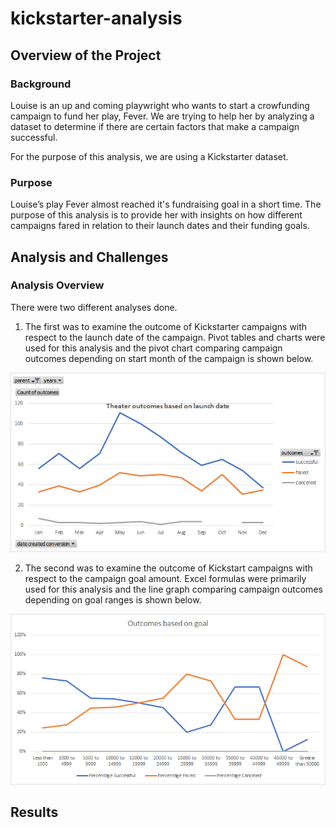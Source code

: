 # kickstarter-analysis

## Overview of the Project

### Background
Louise is an up and coming playwright who wants to start a crowfunding campaign to fund her play, Fever. We are trying to help her by analyzing a dataset to determine if there are certain factors that make a campaign successful.

For the purpose of this analysis, we are using a Kickstarter dataset.

### Purpose
Louise’s play Fever almost reached it's fundraising goal in a short time. The purpose of this analysis is to provide her with insights on how different campaigns fared in relation to their launch dates and their funding goals.

## Analysis and Challenges

### Analysis Overview
There were two different analyses done. 

1. The first was to examine the outcome of Kickstarter campaigns with respect to the launch date of the campaign. Pivot tables and charts were used for this analysis and the pivot chart comparing campaign outcomes depending on start month of the campaign is shown below.

![range metrics](resources/Theater_Outcomes_vs_Launch.png)

2. The second was to examine the outcome of Kickstart campaigns with respect to the campaign goal amount. Excel formulas were primarily used for this analysis and the line graph comparing campaign outcomes depending on goal ranges is shown below.

![range metrics](resources/Outcomes_vs_Goals.png)

## Results
